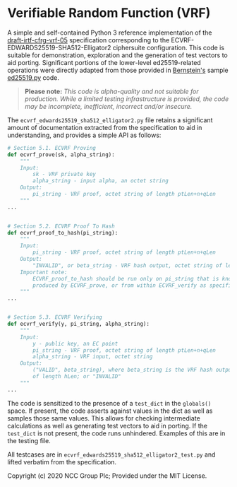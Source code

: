 # Verifiable Random Function (VRF)

A simple and self-contained Python 3 reference implementation of the
[draft-irtf-cfrg-vrf-05](https://tools.ietf.org/html/draft-irtf-cfrg-vrf-05)
specification corresponding to the ECVRF-EDWARDS25519-SHA512-Elligator2 
ciphersuite configuration. This code is suitable for demonstration, 
exploration and the generation of test vectors to aid porting.
Significant portions  of the lower-level ed25519-related operations 
were directly adapted from those provided in [Bernstein's](https://ed25519.cr.yp.to/) 
sample [ed25519.py](https://ed25519.cr.yp.to/python/ed25519.py) code.

> **Please note:** *This code is alpha-quality and not suitable for production.
> While a limited testing infrastructure is provided, the code may be incomplete,
> inefficient, incorrect and/or insecure.*

The `ecvrf_edwards25519_sha512_elligator2.py` file retains a
significant amount of documentation extracted from the specification
to aid in understanding, and provides a simple API as follows:

~~~python
# Section 5.1. ECVRF Proving
def ecvrf_prove(sk, alpha_string):
    """
    Input:
        sk - VRF private key
        alpha_string - input alpha, an octet string
    Output:
        pi_string - VRF proof, octet string of length ptLen+n+qLen
    """
...


# Section 5.2. ECVRF Proof To Hash
def ecvrf_proof_to_hash(pi_string):
    """
    Input:
        pi_string - VRF proof, octet string of length ptLen+n+qLen
    Output:
        "INVALID", or beta_string - VRF hash output, octet string of length hLen
    Important note:
        ECVRF_proof_to_hash should be run only on pi_string that is known to have been
        produced by ECVRF_prove, or from within ECVRF_verify as specified in Section 5.3.
    """
...


# Section 5.3. ECVRF Verifying
def ecvrf_verify(y, pi_string, alpha_string):
    """
    Input:
        y - public key, an EC point
        pi_string - VRF proof, octet string of length ptLen+n+qLen
        alpha_string - VRF input, octet string
    Output:
        ("VALID", beta_string), where beta_string is the VRF hash output, octet string
        of length hLen; or "INVALID"
    """
...
~~~

The code is sensitized to the presence of a `test_dict` in the `globals()` space.
If present, the code asserts against values in the dict as well as samples those
same values. This allows for checking intermediate calculations as well as generating
test vectors to aid in porting. If the `test_dict` is not present, the code runs
unhindered. Examples of this are in the testing file.

All testcases are in `ecvrf_edwards25519_sha512_elligator2_test.py` and lifted
verbatim from the specification.

Copyright (c) 2020 NCC Group Plc; Provided under the MIT License.
